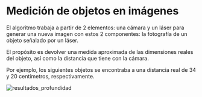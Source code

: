 # Medición de objetos en imágenes

El algoritmo trabaja a partir de 2 elementos: una cámara y un láser para generar una nueva imagen con estos 2 componentes: la fotografía de un objeto señalado por un láser.

El propósito es devolver una medida aproximada de las dimensiones reales del objeto, así como la distancia que tiene con la cámara.

Por ejemplo, los siguientes objetos se encontraba a una distancia real de 34 y 20 centímetros, respectivamente. 

![resultados_profundidad](https://github.com/LizStM/MedicionObjetos_conFotografiasyLaser/assets/86332249/3c2a1ef9-602a-46a5-95fc-257d5a3b968b)

